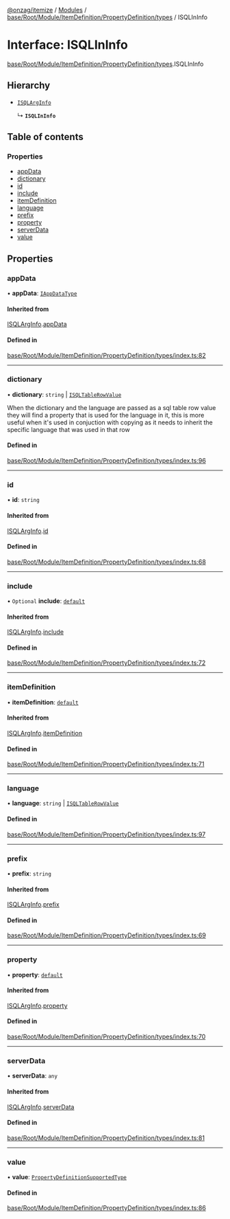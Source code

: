 [@onzag/itemize](../README.md) / [Modules](../modules.md) / [base/Root/Module/ItemDefinition/PropertyDefinition/types](../modules/base_Root_Module_ItemDefinition_PropertyDefinition_types.md) / ISQLInInfo

# Interface: ISQLInInfo

[base/Root/Module/ItemDefinition/PropertyDefinition/types](../modules/base_Root_Module_ItemDefinition_PropertyDefinition_types.md).ISQLInInfo

## Hierarchy

- [`ISQLArgInfo`](base_Root_Module_ItemDefinition_PropertyDefinition_types.ISQLArgInfo.md)

  ↳ **`ISQLInInfo`**

## Table of contents

### Properties

- [appData](base_Root_Module_ItemDefinition_PropertyDefinition_types.ISQLInInfo.md#appdata)
- [dictionary](base_Root_Module_ItemDefinition_PropertyDefinition_types.ISQLInInfo.md#dictionary)
- [id](base_Root_Module_ItemDefinition_PropertyDefinition_types.ISQLInInfo.md#id)
- [include](base_Root_Module_ItemDefinition_PropertyDefinition_types.ISQLInInfo.md#include)
- [itemDefinition](base_Root_Module_ItemDefinition_PropertyDefinition_types.ISQLInInfo.md#itemdefinition)
- [language](base_Root_Module_ItemDefinition_PropertyDefinition_types.ISQLInInfo.md#language)
- [prefix](base_Root_Module_ItemDefinition_PropertyDefinition_types.ISQLInInfo.md#prefix)
- [property](base_Root_Module_ItemDefinition_PropertyDefinition_types.ISQLInInfo.md#property)
- [serverData](base_Root_Module_ItemDefinition_PropertyDefinition_types.ISQLInInfo.md#serverdata)
- [value](base_Root_Module_ItemDefinition_PropertyDefinition_types.ISQLInInfo.md#value)

## Properties

### appData

• **appData**: [`IAppDataType`](server.IAppDataType.md)

#### Inherited from

[ISQLArgInfo](base_Root_Module_ItemDefinition_PropertyDefinition_types.ISQLArgInfo.md).[appData](base_Root_Module_ItemDefinition_PropertyDefinition_types.ISQLArgInfo.md#appdata)

#### Defined in

[base/Root/Module/ItemDefinition/PropertyDefinition/types/index.ts:82](https://github.com/onzag/itemize/blob/a24376ed/base/Root/Module/ItemDefinition/PropertyDefinition/types/index.ts#L82)

___

### dictionary

• **dictionary**: `string` \| [`ISQLTableRowValue`](base_Root_sql.ISQLTableRowValue.md)

When the dictionary and the language are passed
as a sql table row value they will
find a property that is used for the language
in it, this is more useful when it's used
in conjuction with copying as it needs to inherit
the specific language that was used in that row

#### Defined in

[base/Root/Module/ItemDefinition/PropertyDefinition/types/index.ts:96](https://github.com/onzag/itemize/blob/a24376ed/base/Root/Module/ItemDefinition/PropertyDefinition/types/index.ts#L96)

___

### id

• **id**: `string`

#### Inherited from

[ISQLArgInfo](base_Root_Module_ItemDefinition_PropertyDefinition_types.ISQLArgInfo.md).[id](base_Root_Module_ItemDefinition_PropertyDefinition_types.ISQLArgInfo.md#id)

#### Defined in

[base/Root/Module/ItemDefinition/PropertyDefinition/types/index.ts:68](https://github.com/onzag/itemize/blob/a24376ed/base/Root/Module/ItemDefinition/PropertyDefinition/types/index.ts#L68)

___

### include

• `Optional` **include**: [`default`](../classes/base_Root_Module_ItemDefinition_Include.default.md)

#### Inherited from

[ISQLArgInfo](base_Root_Module_ItemDefinition_PropertyDefinition_types.ISQLArgInfo.md).[include](base_Root_Module_ItemDefinition_PropertyDefinition_types.ISQLArgInfo.md#include)

#### Defined in

[base/Root/Module/ItemDefinition/PropertyDefinition/types/index.ts:72](https://github.com/onzag/itemize/blob/a24376ed/base/Root/Module/ItemDefinition/PropertyDefinition/types/index.ts#L72)

___

### itemDefinition

• **itemDefinition**: [`default`](../classes/base_Root_Module_ItemDefinition.default.md)

#### Inherited from

[ISQLArgInfo](base_Root_Module_ItemDefinition_PropertyDefinition_types.ISQLArgInfo.md).[itemDefinition](base_Root_Module_ItemDefinition_PropertyDefinition_types.ISQLArgInfo.md#itemdefinition)

#### Defined in

[base/Root/Module/ItemDefinition/PropertyDefinition/types/index.ts:71](https://github.com/onzag/itemize/blob/a24376ed/base/Root/Module/ItemDefinition/PropertyDefinition/types/index.ts#L71)

___

### language

• **language**: `string` \| [`ISQLTableRowValue`](base_Root_sql.ISQLTableRowValue.md)

#### Defined in

[base/Root/Module/ItemDefinition/PropertyDefinition/types/index.ts:97](https://github.com/onzag/itemize/blob/a24376ed/base/Root/Module/ItemDefinition/PropertyDefinition/types/index.ts#L97)

___

### prefix

• **prefix**: `string`

#### Inherited from

[ISQLArgInfo](base_Root_Module_ItemDefinition_PropertyDefinition_types.ISQLArgInfo.md).[prefix](base_Root_Module_ItemDefinition_PropertyDefinition_types.ISQLArgInfo.md#prefix)

#### Defined in

[base/Root/Module/ItemDefinition/PropertyDefinition/types/index.ts:69](https://github.com/onzag/itemize/blob/a24376ed/base/Root/Module/ItemDefinition/PropertyDefinition/types/index.ts#L69)

___

### property

• **property**: [`default`](../classes/base_Root_Module_ItemDefinition_PropertyDefinition.default.md)

#### Inherited from

[ISQLArgInfo](base_Root_Module_ItemDefinition_PropertyDefinition_types.ISQLArgInfo.md).[property](base_Root_Module_ItemDefinition_PropertyDefinition_types.ISQLArgInfo.md#property)

#### Defined in

[base/Root/Module/ItemDefinition/PropertyDefinition/types/index.ts:70](https://github.com/onzag/itemize/blob/a24376ed/base/Root/Module/ItemDefinition/PropertyDefinition/types/index.ts#L70)

___

### serverData

• **serverData**: `any`

#### Inherited from

[ISQLArgInfo](base_Root_Module_ItemDefinition_PropertyDefinition_types.ISQLArgInfo.md).[serverData](base_Root_Module_ItemDefinition_PropertyDefinition_types.ISQLArgInfo.md#serverdata)

#### Defined in

[base/Root/Module/ItemDefinition/PropertyDefinition/types/index.ts:81](https://github.com/onzag/itemize/blob/a24376ed/base/Root/Module/ItemDefinition/PropertyDefinition/types/index.ts#L81)

___

### value

• **value**: [`PropertyDefinitionSupportedType`](../modules/base_Root_Module_ItemDefinition_PropertyDefinition_types.md#propertydefinitionsupportedtype)

#### Defined in

[base/Root/Module/ItemDefinition/PropertyDefinition/types/index.ts:86](https://github.com/onzag/itemize/blob/a24376ed/base/Root/Module/ItemDefinition/PropertyDefinition/types/index.ts#L86)
